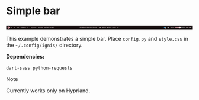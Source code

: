 # Simple bar

<img src="simple-bar.png"/>

This example demonstrates a simple bar.
Place ``config.py`` and ``style.css`` in the ``~/.config/ignis/`` directory.

**Dependencies:**
```
dart-sass python-requests
```


> [!NOTE]
> Currently works only on Hyprland.